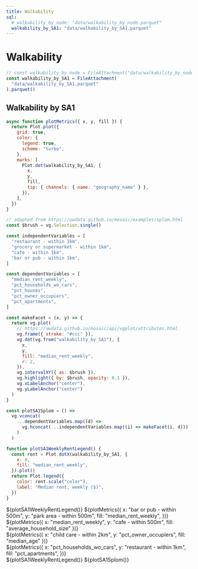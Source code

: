 ```yaml
---
title: Walkability
sql:
  # walkability_by_node: "data/walkability_by_node.parquet"
  walkability_by_SA1: "data/walkability_by_SA1.parquet"
---
```


# Walkability

```js
// const walkability_by_node = FileAttachment("data/walkability_by_node.parquet").parquet();
const walkability_by_SA1 = FileAttachment(
  "data/walkability_by_SA1.parquet"
).parquet()
```

## Walkability by SA1

```js
async function plotMetrics({ x, y, fill }) {
  return Plot.plot({
    grid: true,
    color: {
      legend: true,
      scheme: "turbo",
    },
    marks: [
      Plot.dot(walkability_by_SA1, {
        x,
        y,
        fill,
        tip: { channels: { name: "geography_name" } },
      }),
    ],
  })
}
```

```js
// adapted from https://uwdata.github.io/mosaic/examples/splom.html
const $brush = vg.Selection.single()

const independentVariables = [
  "restaurant - within 1km",
  "grocery or supermarket - within 1km",
  "cafe - within 1km",
  "bar or pub - within 1km",
]

const dependentVariables = [
  "median_rent_weekly",
  "pct_households_wo_cars",
  "pct_houses",
  "pct_owner_occupiers",
  "pct_apartments",
]

const makeFacet = (x, y) => {
  return vg.plot(
    // https://uwdata.github.io/mosaic/api/vgplot/attributes.html
    vg.frame({ stroke: "#ccc" }),
    vg.dot(vg.from("walkability_by_SA1"), {
      x,
      y,
      fill: "median_rent_weekly",
      r: 2,
    }),
    vg.intervalXY({ as: $brush }),
    vg.highlight({ by: $brush, opacity: 0.1 }),
    vg.xLabelAnchor("center"),
    vg.yLabelAnchor("center")
  )
}

const plotSA1Splom = () =>
  vg.vconcat(
    ...dependentVariables.map((d) =>
      vg.hconcat(...independentVariables.map((i) => makeFacet(i, d)))
    )
  )
```

```js
function plotSA1WeeklyRentLegend() {
  const rent = Plot.dotX(walkability_by_SA1, {
    x: 0,
    fill: "median_rent_weekly",
  }).plot()
  return Plot.legend({
    color: rent.scale("color"),
    label: "Median rent, weekly ($)",
  })
}
```

<div>
${plotSA1WeeklyRentLegend()}
${plotMetrics({
  x: "bar or pub - within 500m",
  y: "park area - within 500m",
  fill: "median_rent_weekly",
})}
</div>

<div>
${plotMetrics({
  x: "median_rent_weekly",
  y: "cafe - within 500m",
  fill: "average_household_size"
})}
</div>

<div>
${plotMetrics({
  x: "child care - within 2km",
  y: "pct_owner_occupiers",
  fill: "median_age" })}
</div>

<div>
${plotMetrics({
  x: "pct_households_wo_cars",
  y: "restaurant - within 1km",
  fill: "pct_apartments",
})}
</div>

<div>
${plotSA1WeeklyRentLegend()}
${plotSA1Splom()}
</div>
